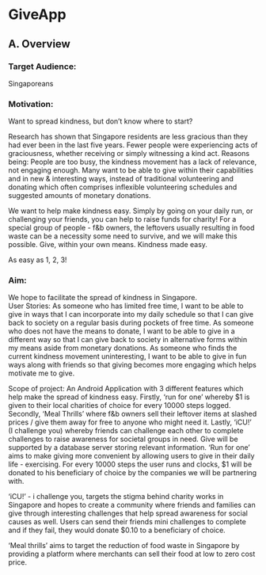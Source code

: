 # GiveApp
## A.  Overview


### Target Audience: 

Singaporeans

### Motivation:

Want to spread kindness, but don’t know where to start? 

Research has shown that Singapore residents are less gracious than they had ever been in the last five years. Fewer people were experiencing acts of graciousness, whether receiving or simply witnessing a kind act. Reasons being: People are too busy, the kindness movement has a lack of relevance, not engaging enough. Many want to be able to give within their capabilities and in new & interesting ways, instead of traditional volunteering and donating which often comprises inflexible volunteering schedules and suggested amounts of monetary donations. 

We want to help make kindness easy. Simply by going on your daily run, or challenging your friends, you can help to raise funds for charity! For a special group of people - f&b owners, the leftovers usually resulting in food waste can be a necessity some need to survive, and we will make this possible. Give, within your own means. Kindness made easy.

As easy as 1, 2, 3!
	
### Aim: 
We hope to facilitate the spread of kindness in Singapore.	
User Stories:
As someone who has limited free time, I want to be able to give in ways that I can incorporate into my daily schedule so that I can give back to society on a regular basis during pockets of free time. 
As someone who does not have the means to donate, I want to be able to give in a different way so that I can give back to society in alternative forms within my means aside from monetary donations.
As someone who finds the current kindness movement uninteresting, I want to be able to give in fun ways along with friends so that giving becomes more engaging which helps motivate me to give. 

Scope of project: 
An Android Application with 3 different features which help make the spread of kindness easy. Firstly, ‘run for one’ whereby $1 is given to their local charities of choice for every 10000 steps logged. Secondly, ‘Meal Thrills’ where f&b owners sell their leftover items at slashed prices / give them away for free to anyone who might need it. Lastly, ‘iCU!’ (I challenge you) whereby friends can challenge each other to complete challenges to raise awareness for societal groups in need. Give will be supported by a database server storing relevant information.
‘Run for one’ aims to make giving more convenient by allowing users to give in their daily life - exercising. For every 10000 steps the user runs and clocks, $1 will be donated to his beneficiary of choice by the companies we will be partnering with.


‘iCU!’ - i challenge you, targets the stigma behind charity works in Singapore and hopes to create a community where friends and families can give through interesting challenges that help spread awareness for social causes as well. Users can send their friends mini challenges to complete and if they fail, they would donate $0.10 to a beneficiary of choice.


‘Meal thrills’ aims to target the reduction of food waste in Singapore by providing a platform where merchants can sell their food at low to zero cost price.
